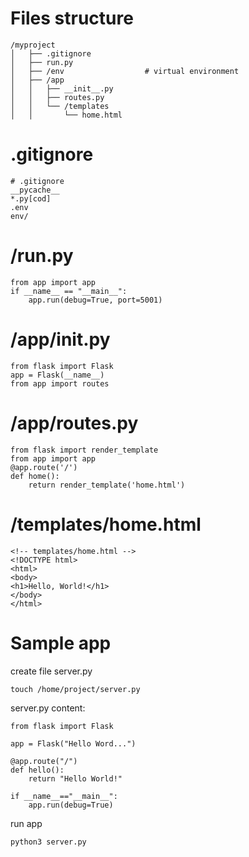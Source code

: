 # Files structure
```
/myproject
│   ├── .gitignore
│   ├── run.py
│   ├── /env                  # virtual environment
│   ├── /app
│   │   ├── __init__.py
│   │   ├── routes.py
│   │   └── /templates
│   │       └── home.html
```

# .gitignore
```
# .gitignore
__pycache__
*.py[cod]
.env
env/
```

# /run.py
```
from app import app
if __name__ == "__main__":
    app.run(debug=True, port=5001)
```

# /app/init.py
```
from flask import Flask
app = Flask(__name__)
from app import routes
```

# /app/routes.py
```
from flask import render_template
from app import app
@app.route('/')
def home():
    return render_template('home.html')
```

# /templates/home.html
```
<!-- templates/home.html -->
<!DOCTYPE html>
<html>
<body>
<h1>Hello, World!</h1>
</body>
</html>
```


# Sample app

create file server.py
```
touch /home/project/server.py
```

server.py content:
```
from flask import Flask

app = Flask("Hello Word...")

@app.route("/")
def hello():
    return "Hello World!"

if __name__=="__main__":
    app.run(debug=True)
```

run app
```
python3 server.py
```
